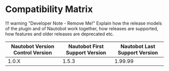 # Compatibility Matrix

!!! warning "Developer Note - Remove Me!"
    Explain how the release models of the plugin and of Nautobot work together, how releases are supported, how features and older releases are deprecated etc.

| Nautobot Version Control Version | Nautobot First Support Version | Nautobot Last Support Version |
| ------------- | -------------------- | ------------- |
| 1.0.X         | 1.5.3                | 1.99.99        |
